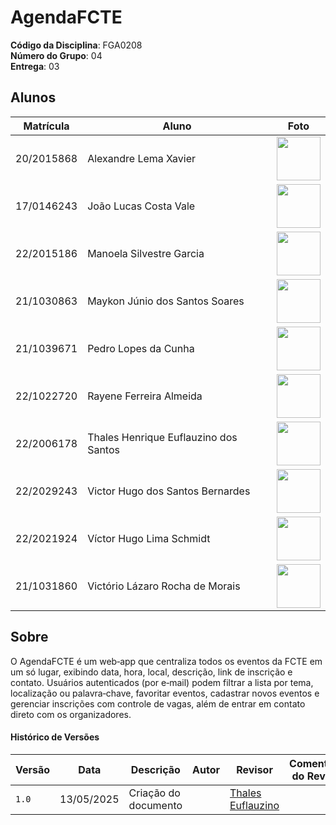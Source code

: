 # AgendaFCTE

**Código da Disciplina**: FGA0208<br>
**Número do Grupo**: 04<br>
**Entrega**: 03<br>

## Alunos

|Matrícula | Aluno | Foto|
| -- | -- | -- |
| 20/2015868     | Alexandre Lema Xavier                  | <center><img src="https://github.com/AlexandreLJr.png" width="70"/> |
| 17/0146243     | João Lucas Costa Vale                  | <center><img src="https://github.com/joaolucas102.png" width="70"/> |
| 22/2015186     | Manoela Silvestre Garcia               | <center><img src="https://github.com/manu-sgc.png" width="70"/> |
| 21/1030863     | Maykon Júnio dos Santos Soares         | <center><img src="https://github.com/maykonjuso.png" width="70"/> |
| 21/1039671     | Pedro Lopes da Cunha                   | <center><img src="https://github.com/pLopess.png" width="70"/> |
| 22/1022720     | Rayene Ferreira Almeida                | <center><img src="https://github.com/rayenealmeida.png" width="70"/> |
| 22/2006178     | Thales Henrique Euflauzino dos Santos  | <center><img src="https://github.com/thaleseuflauzino.png" width="70"/> |
| 22/2029243     | Victor Hugo dos Santos Bernardes       | <center><img src="https://github.com/VHbernardes.png" width="70"/> |
| 22/2021924     | Víctor Hugo Lima Schmidt               | <center><img src="https://github.com/moonshinerd.png" width="70"/> |
| 21/1031860     | Victório Lázaro Rocha de Morais        | <center><img src="https://github.com/Victor-oss.png" width="70"/> |

## Sobre 
O AgendaFCTE é um web‑app que centraliza todos os eventos da FCTE em um só lugar, exibindo data, hora, local, descrição, link de inscrição e contato. Usuários autenticados (por e‑mail) podem filtrar a lista por tema, localização ou palavra‑chave, favoritar eventos, cadastrar novos eventos e gerenciar inscrições com controle de vagas, além de entrar em contato direto com os organizadores.

#### Histórico de Versões

| Versão | Data | Descrição | Autor | Revisor | Comentário do Revisor |
| -- | -- | -- | -- | -- | -- |
| `1.0` | 13/05/2025 | Criação do documento | | [Thales Euflauzino](https://github.com/thaleseuflauzino) | |